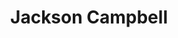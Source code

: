 ---
layout: employee
skillsid: 8
title: 'Jackson Campbell'
permalink: /employees/:title 
location: 'Arizona'
position: 'Investment Banker'
availability: 21
internal: false
categories: 
- employees
phoneNumber: 555-555-5555
email: email@gmail.com
manage: false
---